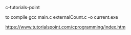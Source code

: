 c-tutorials-point

to compile 
gcc main.c externalCount.c -o current.exe

https://www.tutorialspoint.com/cprogramming/index.htm

